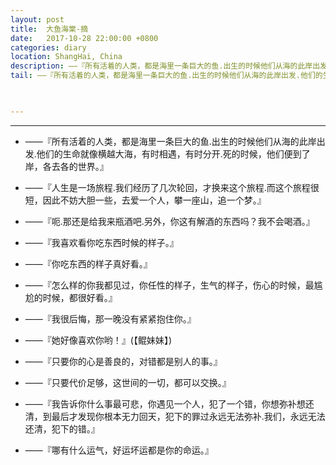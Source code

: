 ```yaml
---
layout: post
title:  大鱼海棠-摘
date:   2017-10-28 22:00:00 +0800
categories: diary
location: ShangHai, China
description: ——『所有活着的人类，都是海里一条巨大的鱼.出生的时候他们从海的此岸出发.他们的生命就像横越大海，有时相遇，有时分开.死的时候，他们便到了岸，各去各的世界。』
tail: ——『所有活着的人类，都是海里一条巨大的鱼.出生的时候他们从海的此岸出发.他们的生命就像横越大海，有时相遇，有时分开.死的时候，他们便到了岸，各去各的世界。』
      


---
```

---

* ——『所有活着的人类，都是海里一条巨大的鱼.出生的时候他们从海的此岸出发.他们的生命就像横越大海，有时相遇，有时分开.死的时候，他们便到了岸，各去各的世界。』
  
* ——『人生是一场旅程.我们经历了几次轮回，才换来这个旅程.而这个旅程很短，因此不妨大胆一些，去爱一个人，攀一座山，追一个梦。』
  
* ——『呃.那还是给我来瓶酒吧.另外，你这有解酒的东西吗？我不会喝酒。』

* ——『我喜欢看你吃东西时候的样子。』

* ——『你吃东西的样子真好看。』

* ——『怎么样的你我都见过，你任性的样子，生气的样子，伤心的时候，最尴尬的时候，都很好看。』

* ——『我很后悔，那一晚没有紧紧抱住你。』
  
* ——『她好像喜欢你哟！』(【鲲妹妹】)

* ——『只要你的心是善良的，对错都是别人的事。』
  
* ——『只要代价足够，这世间的一切，都可以交换。』
  
* ——『我告诉你什么事最可悲，你遇见一个人，犯了一个错，你想弥补想还清，到最后才发现你根本无力回天，犯下的罪过永远无法弥补.我们，永远无法还清，犯下的错。』
  
* ——『哪有什么运气，好运坏运都是你的命运。』

